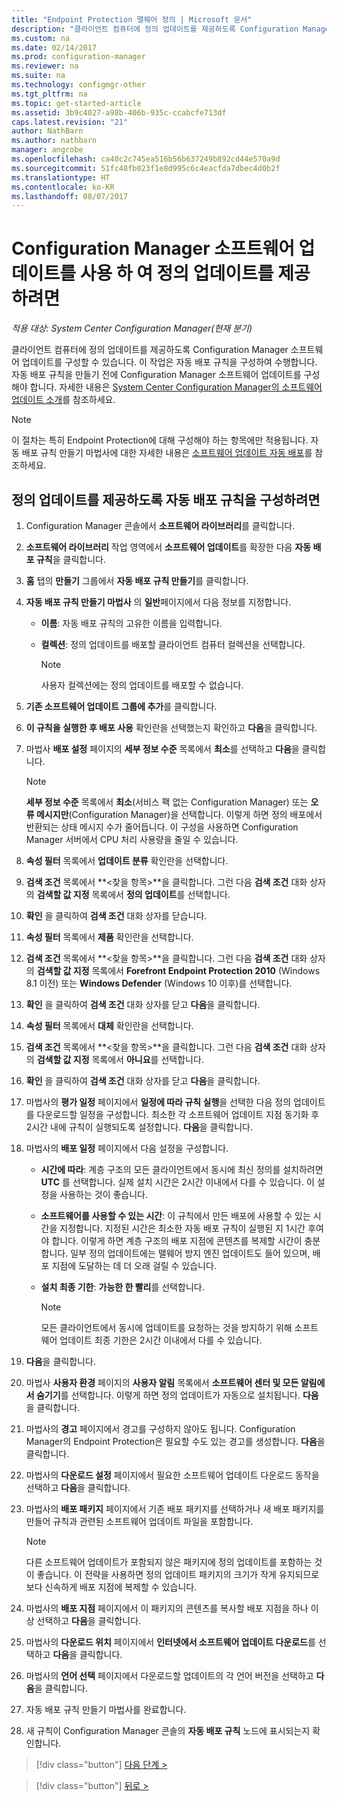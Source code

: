 ```yaml
---
title: "Endpoint Protection 맬웨어 정의 | Microsoft 문서"
description: "클라이언트 컴퓨터에 정의 업데이트를 제공하도록 Configuration Manager 소프트웨어 업데이트를 구성하는 방법을 알아봅니다."
ms.custom: na
ms.date: 02/14/2017
ms.prod: configuration-manager
ms.reviewer: na
ms.suite: na
ms.technology: configmgr-other
ms.tgt_pltfrm: na
ms.topic: get-started-article
ms.assetid: 3b9c4027-a98b-406b-935c-ccabcfe713df
caps.latest.revision: "21"
author: NathBarn
ms.author: nathbarn
manager: angrobe
ms.openlocfilehash: ca40c2c745ea516b56b637249b892cd44e570a9d
ms.sourcegitcommit: 51fc48fb023f1e8d995c6c4eacfda7dbec4d0b2f
ms.translationtype: HT
ms.contentlocale: ko-KR
ms.lasthandoff: 08/07/2017
---
```

#  <a name="using-configuration-manager-software-updates-to-deliver-definition-updates"></a>Configuration Manager 소프트웨어 업데이트를 사용 하 여 정의 업데이트를 제공 하려면

*적용 대상: System Center Configuration Manager(현재 분기)*


 클라이언트 컴퓨터에 정의 업데이트를 제공하도록 Configuration Manager 소프트웨어 업데이트를 구성할 수 있습니다. 이 작업은 자동 배포 규칙을 구성하여 수행합니다. 자동 배포 규칙을 만들기 전에 Configuration Manager 소프트웨어 업데이트를 구성해야 합니다. 자세한 내용은 [System Center Configuration Manager의 소프트웨어 업데이트 소개](/sccm/sum/understand/software-updates-introduction)를 참조하세요.

> [!NOTE]
>  이 절차는 특히 Endpoint Protection에 대해 구성해야 하는 항목에만 적용됩니다. 자동 배포 규칙 만들기 마법사에 대한 자세한 내용은 [소프트웨어 업데이트 자동 배포](/sccm/sum/deploy-use/automatically-deploy-software-updates)를 참조하세요.

## <a name="to-configure-an-automatic-deployment-rule-to-deliver-definition-updates"></a>정의 업데이트를 제공하도록 자동 배포 규칙을 구성하려면

1.  Configuration Manager 콘솔에서 **소프트웨어 라이브러리**를 클릭합니다.

2.  **소프트웨어 라이브러리** 작업 영역에서 **소프트웨어 업데이트**를 확장한 다음 **자동 배포 규칙**을 클릭합니다.

3.  **홈** 탭의 **만들기** 그룹에서 **자동 배포 규칙 만들기**를 클릭합니다.

4.  **자동 배포 규칙 만들기 마법사** 의 **일반**페이지에서 다음 정보를 지정합니다.

    -   **이름**: 자동 배포 규칙의 고유한 이름을 입력합니다.

    -   **컬렉션**: 정의 업데이트를 배포할 클라이언트 컴퓨터 컬렉션을 선택합니다.

        > [!NOTE]
        >  사용자 컬렉션에는 정의 업데이트를 배포할 수 없습니다.

5.  **기존 소프트웨어 업데이트 그룹에 추가**를 클릭합니다.

6.  **이 규칙을 실행한 후 배포 사용** 확인란을 선택했는지 확인하고 **다음**을 클릭합니다.

7.  마법사 **배포 설정** 페이지의 **세부 정보 수준** 목록에서 **최소**를 선택하고 **다음**을 클릭합니다.

    > [!NOTE]
    >  **세부 정보 수준** 목록에서 **최소**(서비스 팩 없는 Configuration Manager) 또는 **오류 메시지만**(Configuration Manager)을 선택합니다. 이렇게 하면 정의 배포에서 반환되는 상태 메시지 수가 줄어듭니다. 이 구성을 사용하면 Configuration Manager 서버에서 CPU 처리 사용량을 줄일 수 있습니다.

8.  **속성 필터** 목록에서 **업데이트 분류** 확인란을 선택합니다.

9. **검색 조건** 목록에서 **<찾을 항목\>**을 클릭합니다. 그런 다음 **검색 조건** 대화 상자의 **검색할 값 지정** 목록에서 **정의 업데이트**를 선택합니다.

10. **확인** 을 클릭하여 **검색 조건** 대화 상자를 닫습니다.

11. **속성 필터** 목록에서 **제품** 확인란을 선택합니다.

12. **검색 조건** 목록에서 **<찾을 항목\>**을 클릭합니다. 그런 다음 **검색 조건** 대화 상자의 **검색할 값 지정** 목록에서 **Forefront Endpoint Protection 2010** (Windows 8.1 이전) 또는 **Windows Defender** (Windows 10 이후)를 선택합니다.

13. **확인** 을 클릭하여 **검색 조건** 대화 상자를 닫고 **다음**을 클릭합니다.

14. **속성 필터** 목록에서 **대체** 확인란을 선택합니다.

15. **검색 조건** 목록에서 **<찾을 항목\>**을 클릭합니다. 그런 다음 **검색 조건** 대화 상자의 **검색할 값 지정** 목록에서 **아니요**를 선택합니다.

16. **확인** 을 클릭하여 **검색 조건** 대화 상자를 닫고 **다음**을 클릭합니다.

17. 마법사의 **평가 일정** 페이지에서 **일정에 따라 규칙 실행**을 선택한 다음 정의 업데이트를 다운로드할 일정을 구성합니다. 최소한 각 소프트웨어 업데이트 지점 동기화 후 2시간 내에 규칙이 실행되도록 설정합니다. **다음**을 클릭합니다.

18. 마법사의 **배포 일정** 페이지에서 다음 설정을 구성합니다.

    -   **시간에 따라**: 계층 구조의 모든 클라이언트에서 동시에 최신 정의를 설치하려면 **UTC** 를 선택합니다. 실제 설치 시간은 2시간 이내에서 다를 수 있습니다. 이 설정을 사용하는 것이 좋습니다.

    -   **소프트웨어를 사용할 수 있는 시간**: 이 규칙에서 만든 배포에 사용할 수 있는 시간을 지정합니다. 지정된 시간은 최소한 자동 배포 규칙이 실행된 지 1시간 후여야 합니다. 이렇게 하면 계층 구조의 배포 지점에 콘텐츠를 복제할 시간이 충분합니다. 일부 정의 업데이트에는 맬웨어 방지 엔진 업데이트도 들어 있으며, 배포 지점에 도달하는 데 더 오래 걸릴 수 있습니다.

    -   **설치 최종 기한**: **가능한 한 빨리**를 선택합니다.

        > [!NOTE]
        >  모든 클라이언트에서 동시에 업데이트를 요청하는 것을 방지하기 위해 소프트웨어 업데이트 최종 기한은 2시간 이내에서 다를 수 있습니다.

19. **다음**을 클릭합니다.

20. 마법사 **사용자 환경** 페이지의 **사용자 알림** 목록에서 **소프트웨어 센터 및 모든 알림에서 숨기기**를 선택합니다.   이렇게 하면 정의 업데이트가 자동으로 설치됩니다. **다음**을 클릭합니다.

21. 마법사의 **경고** 페이지에서 경고를 구성하지 않아도 됩니다. Configuration Manager의 Endpoint Protection은 필요할 수도 있는 경고를 생성합니다. **다음**을 클릭합니다.

22. 마법사의 **다운로드 설정** 페이지에서 필요한 소프트웨어 업데이트 다운로드 동작을 선택하고 **다음**을 클릭합니다.

23. 마법사의 **배포 패키지** 페이지에서 기존 배포 패키지를 선택하거나 새 배포 패키지를 만들어 규칙과 관련된 소프트웨어 업데이트 파일을 포함합니다.

    > [!NOTE]
    >  다른 소프트웨어 업데이트가 포함되지 않은 패키지에 정의 업데이트를 포함하는 것이 좋습니다. 이 전략을 사용하면 정의 업데이트 패키지의 크기가 작게 유지되므로 보다 신속하게 배포 지점에 복제할 수 있습니다.

24. 마법사의 **배포 지점** 페이지에서 이 패키지의 콘텐츠를 복사할 배포 지점을 하나 이상 선택하고 **다음**을 클릭합니다.

25. 마법사의 **다운로드 위치** 페이지에서 **인터넷에서 소프트웨어 업데이트 다운로드**를 선택하고 **다음**을 클릭합니다.

26. 마법사의 **언어 선택** 페이지에서 다운로드할 업데이트의 각 언어 버전을 선택하고 **다음**을 클릭합니다.

27. 자동 배포 규칙 만들기 마법사를 완료합니다.

28. 새 규칙이 Configuration Manager 콘솔의 **자동 배포 규칙** 노드에 표시되는지 확인합니다.


> [!div class="button"]
[다음 단계 >](endpoint-antimalware-policies.md)

> [!div class="button"]
[뒤로 >](endpoint-configure-alerts.md)
